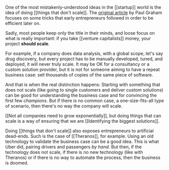 One of the most mistakenly-understood ideas in the [[startup]] world is the idea of doing [[things that don't scale]]. The [original article](http://paulgraham.com/ds.html) by Paul Graham focuses on some tricks that early entrepreneurs followed in order to be efficient later on. 

Sadly, most people keep only the title in their minds, and loose focus on what is really important: if you take [[venture capitalists]] money, your project **should scale**. 

For example, if a company does data analysis, with a global scope, let's say drug discovery, but every project has to be manually developed, tuned, and deployed, it will never truly scale. It may be OK for a consultancy or a custom solution provider, but it is not for someone aiming to have a repeat business case: sell thousands of copies of the same piece of software. 

And that is when the real distinction happens: Starting with something that does not scale (like going to single customers and deliver custom solutions) can be good for understanding the business case and for convincing the first few *champions*. But if there is no common case, a one-size-fits-all type of scenario, then there's no way the company will scale. 

[[Not all companies need to grow exponentially]], but doing things that can scale is a way of ensuring that we are [[Identifying the biggest solutions]]. 

Doing [[things that don't scale]] also exposes entrepreneurs to artificial dead-ends. Such is the case of [[Theranos]], for example. Using an old technology to validate the business case can be a good idea. This is what Uber did, pairing drivers and passengers *by hand*. But then, if the technology does not scale, if there is no new technology (like with Theranos) or if there is no way to automate the process, then the business is doomed. 

